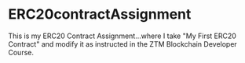 # ERC20contractAssignment
This is my ERC20 Contract Assignment...where I take "My First ERC20 Contract" and modify it as instructed in the ZTM Blockchain Developer Course.
